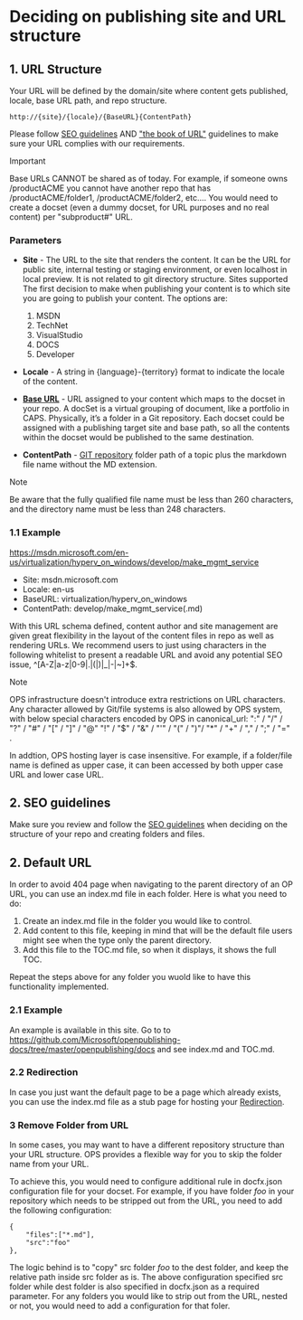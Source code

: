 
# Deciding on publishing site and URL structure

## 1. URL Structure
Your URL will be defined by the domain/site where content gets published, locale, base URL path, and repo structure. 

 `http://{site}/{locale}/{BaseURL}{ContentPath}`
 
 Please follow [SEO guidelines](SEO-guidelines.md) AND ["the book of URL"](https://microsoft.sharepoint.com/teams/CE_CSI/Shared%20Documents/Forms/AllItems.aspx?id=%2Fteams%2FCE%5FCSI%2FShared%20Documents%2FCSI%20Spec%20Library%2FDocs%2FURL%20Rules%20for%20docs%2Emicrosoft%2Ecom%2Edocx&parent=%2Fteams%2FCE%5FCSI%2FShared%20Documents%2FCSI%20Spec%20Library%2FDocs&p=true) guidelines to make sure your URL complies with our requirements.

> [!IMPORTANT]
> Base URLs CANNOT be shared as of today. For example, if someone owns /productACME you cannot have another repo that has /productACME/folder1, /productACME/folder2, etc.... You would need to create a docset (even a dummy docset, for URL purposes and no real content) per "subproduct#" URL. 


### Parameters

- **Site** - The URL to the site that renders the content. It can be the URL for public site, internal testing or staging environment, or even localhost in local preview. It is not  related to git directory structure.
Sites supported
The first decision to make when publishing your content is to which site you are going to publish your content. The options are:
    1. MSDN
    2. TechNet
    3. VisualStudio
    4. DOCS
    5. Developer

- **Locale** - A string in {language}-{territory} format to indicate the locale of the content.

- **[Base URL](repo-creation-config.md)** - URL assigned to your content which maps to the docset in your repo.
    A docSet is a virtual grouping of document, like a portfolio in CAPS. Physically, it’s a folder in a Git repository. Each docset could be assigned with a publishing target site and base path, so all the contents within the docset would be published to the same destination. 

- **ContentPath** - [GIT repository](repo-creation-config.md) folder path of a topic plus the markdown file name without the MD extension.

> [!NOTE]
> Be aware that the fully qualified file name must be less than 260 characters, and the directory name must be less than 248 characters.

### 1.1 Example
https://msdn.microsoft.com/en-us/virtualization/hyperv_on_windows/develop/make_mgmt_service 
- Site: msdn.microsoft.com
- Locale: en-us
- BaseURL: virtualization/hyperv_on_windows
- ContentPath: develop/make_mgmt_service(.md)

With this URL schema defined, content author and site management are given great flexibility in the layout of the content files in repo as well as rendering URLs. We recommend users to just using characters in the following whitelist to present a readable URL and avoid any potential SEO issue, ^[A-Z|a-z|0-9|\.|\(|\)|_|-|~]+$.

> [!Note]
> OPS infrastructure doesn't introduce extra restrictions on URL characters. Any character allowed by Git/file systems is also allowed by OPS system, with below special characters encoded by OPS in canonical_url:
":" / "/" / "?" / "#" / "[" / "]" / "@"
"!" / "$" / "&" / "'" / "(" / ")"/ "*" / "+" / "," / ";" / "=" .
> 
> In addtion, OPS hosting layer is case insensitive. For example, if a folder/file name is defined as upper case, it can been accessed by both upper case URL and lower case URL.

## 2. SEO guidelines
Make sure you review and follow the [SEO guidelines](SEO-guidelines.md) when deciding on the structure of your repo and creating folders and files.

## 2. Default URL
In order to avoid 404 page when navigating to the parent directory of an OP URL, you can use an index.md file in each folder. Here is what you need to do:

1. Create an index.md file in the folder you would like to control.
2. Add content to this file, keeping in mind that will be the default file users might see when the type only the parent directory.
3. Add this file to the TOC.md file, so when it displays, it shows the full TOC. 

Repeat the steps above for any folder you wuold like to have this functionality implemented.

### 2.1 Example
An example is available in this site. Go to to https://github.com/Microsoft/openpublishing-docs/tree/master/openpublishing/docs and see index.md and TOC.md. 

### 2.2 Redirection
In case you just want the default page to be a page which already exists, you can use the index.md file as a stub page for hosting your [Redirection](OPredirection.md). 

### 3 Remove Folder from URL
In some cases, you may want to have a different repository structure than your URL structure. OPS provides a flexible way for you to skip the folder name from your URL.

To achieve this, you would need to configure additional rule in docfx.json configuration file for your docset. For example, if you have folder *foo* in your repository which needs to be stripped out from the URL, you need to add the following configuration:
```
{
    "files":["*.md"],
    "src":"foo"
},
```
The logic behind is to "copy" src folder *foo* to the dest folder, and keep the relative path inside src folder as is. The above configuration specified src folder while dest folder is also specified in docfx.json as a required parameter.
For any folders you would like to strip out from the URL, nested or not, you would need to add a configuration for that foler. 
